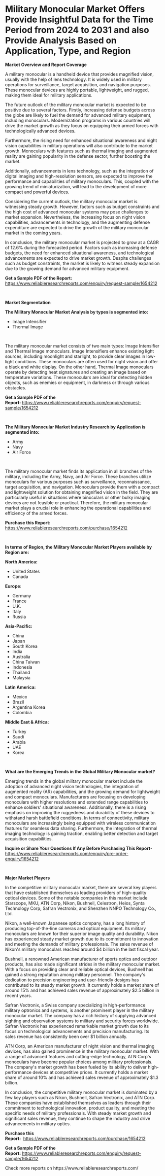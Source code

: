 <p><h1>Military Monocular Market Offers Provide Insightful Data for the Time Period from 2024 to 2031 and also Provide Analysis Based on Application, Type, and Region</h1></p><p><strong>Market Overview and Report Coverage</strong></p>
<p><p>A military monocular is a handheld device that provides magnified vision, usually with the help of lens technology. It is widely used in military operations for surveillance, target acquisition, and navigation purposes. These monocular devices are highly portable, lightweight, and rugged, making them ideal for military applications.</p><p>The future outlook of the military monocular market is expected to be positive due to several factors. Firstly, increasing defense budgets across the globe are likely to fuel the demand for advanced military equipment, including monoculars. Modernization programs in various countries will drive the market growth as they focus on equipping their armed forces with technologically advanced devices.</p><p>Furthermore, the rising need for enhanced situational awareness and night vision capabilities in military operations will also contribute to the market growth. Monoculars with features such as thermal imaging and augmented reality are gaining popularity in the defense sector, further boosting the market.</p><p>Additionally, advancements in lens technology, such as the integration of digital imaging and high-resolution sensors, are expected to improve the performance and capabilities of military monoculars. This, coupled with the growing trend of miniaturization, will lead to the development of more compact and powerful devices.</p><p>Considering the current outlook, the military monocular market is witnessing steady growth. However, factors such as budget constraints and the high cost of advanced monocular systems may pose challenges to market expansion. Nevertheless, the increasing focus on night vision capabilities, advancements in technology, and the augmenting defense expenditure are expected to drive the growth of the military monocular market in the coming years.</p><p>In conclusion, the military monocular market is projected to grow at a CAGR of 12.6% during the forecasted period. Factors such as increasing defense budgets, the need for enhanced situational awareness, and technological advancements are expected to drive market growth. Despite challenges such as budget constraints, the market is likely to witness steady expansion due to the growing demand for advanced military equipment.</p></p>
<p><strong>Get a Sample PDF of the Report:</strong> <a href="https://www.reliableresearchreports.com/enquiry/request-sample/1654212">https://www.reliableresearchreports.com/enquiry/request-sample/1654212</a></p>
<p>&nbsp;</p>
<p><strong>Market Segmentation</strong></p>
<p><strong>The Military Monocular Market Analysis by types is segmented into:</strong></p>
<p><ul><li>Image Intensifier</li><li>Thermal Image</li></ul></p>
<p>&nbsp;</p>
<p><p>The military monocular market consists of two main types: Image Intensifier and Thermal Image monoculars. Image Intensifiers enhance existing light sources, including moonlight and starlight, to provide clear images in low-light conditions. These monoculars are often used for night vision and offer a black and white display. On the other hand, Thermal Image monoculars operate by detecting heat signatures and creating an image based on temperature variations. These monoculars are ideal for detecting hidden objects, such as enemies or equipment, in darkness or through various obstacles.</p></p>
<p><strong>Get a Sample PDF of the Report:</strong>&nbsp;<a href="https://www.reliableresearchreports.com/enquiry/request-sample/1654212">https://www.reliableresearchreports.com/enquiry/request-sample/1654212</a></p>
<p>&nbsp;</p>
<p><strong>The Military Monocular Market Industry Research by Application is segmented into:</strong></p>
<p><ul><li>Army</li><li>Navy</li><li>Air Force</li></ul></p>
<p>&nbsp;</p>
<p><p>The military monocular market finds its application in all branches of the military, including the Army, Navy, and Air Force. These branches utilize monoculars for various purposes such as surveillance, reconnaissance, target acquisition, and navigation. Monoculars provide them with a compact and lightweight solution for obtaining magnified vision in the field. They are particularly useful in situations where binoculars or other bulky imaging devices are not feasible or practical. Therefore, the military monocular market plays a crucial role in enhancing the operational capabilities and efficiency of the armed forces.</p></p>
<p><strong>Purchase this Report:</strong>&nbsp; <a href="https://www.reliableresearchreports.com/purchase/1654212">https://www.reliableresearchreports.com/purchase/1654212</a></p>
<p>&nbsp;</p>
<p><strong>In terms of Region, the Military Monocular Market Players available by Region are:</strong></p>
<p>
    <p> <strong> North America: </strong>
        <ul>
            <li>United States</li>
            <li>Canada</li>
        </ul>
        </p> 
    <p> <strong> Europe: </strong>
        <ul>
            <li>Germany</li>
            <li>France</li>
            <li>U.K.</li>
            <li>Italy</li>
            <li>Russia</li>
        </ul>
        </p> 
    <p> <strong> Asia-Pacific: </strong>
        <ul>
            <li>China</li>
            <li>Japan</li>
            <li>South Korea</li>
            <li>India</li>
            <li>Australia</li>
            <li>China Taiwan</li>
            <li>Indonesia</li>
            <li>Thailand</li>
            <li>Malaysia</li>
        </ul>
        </p> 
    <p> <strong> Latin America: </strong>
        <ul>
            <li>Mexico</li>
            <li>Brazil</li>
            <li>Argentina Korea</li>
            <li>Colombia</li>
        </ul>
        </p> 
    <p> <strong> Middle East & Africa: </strong>
        <ul>
            <li>Turkey</li>
            <li>Saudi</li>
            <li>Arabia</li>
            <li>UAE</li>
            <li>Korea</li>
        </ul>
    </p>
    </p>
<p>&nbsp;</p>
<p><strong>What are the Emerging Trends in the Global Military Monocular market?</strong></p>
<p><p>Emerging trends in the global military monocular market include the adoption of advanced night vision technologies, the integration of augmented reality (AR) capabilities, and the growing demand for lightweight and compact monoculars. Manufacturers are focusing on developing monoculars with higher resolutions and extended range capabilities to enhance soldiers' situational awareness. Additionally, there is a rising emphasis on improving the ruggedness and durability of these devices to withstand harsh battlefield conditions. In terms of connectivity, military monoculars are increasingly being equipped with wireless communication features for seamless data sharing. Furthermore, the integration of thermal imaging technology is gaining traction, enabling better detection and target acquisition capabilities.</p></p>
<p><strong>Inquire or Share Your Questions If Any Before Purchasing This Report</strong>- <a href="https://www.reliableresearchreports.com/enquiry/pre-order-enquiry/1654212">https://www.reliableresearchreports.com/enquiry/pre-order-enquiry/1654212</a></p>
<p>&nbsp;</p>
<p><strong>Major Market Players</strong></p>
<p><p>In the competitive military monocular market, there are several key players that have established themselves as leading providers of high-quality optical devices. Some of the notable companies in this market include Starscope, MKU, ATN Corp, Nikon, Bushnell, Celestron, Heios, Synta Technology Corp, Safran Vectronix, and Shenzhen NNPO Technology Co., Ltd.</p><p>Nikon, a well-known Japanese optics company, has a long history of producing top-of-the-line cameras and optical equipment. Its military monoculars are known for their superior image quality and durability. Nikon has experienced steady market growth due to its commitment to innovation and meeting the demands of military professionals. The sales revenue of Nikon's military monoculars reached around $4 billion in the last fiscal year.</p><p>Bushnell, a renowned American manufacturer of sports optics and outdoor products, has also made significant strides in the military monocular market. With a focus on providing clear and reliable optical devices, Bushnell has gained a strong reputation among military personnel. The company's dedication to precision engineering and user-friendly designs has contributed to its steady market growth. It currently holds a market share of around 15% and has achieved sales revenue of approximately $2.5 billion in recent years.</p><p>Safran Vectronix, a Swiss company specializing in high-performance military optronics and systems, is another prominent player in the military monocular market. The company has a rich history of supplying advanced sighting and observation systems to military and security forces worldwide. Safran Vectronix has experienced remarkable market growth due to its focus on technological advancements and precision manufacturing. Its sales revenue has consistently been over $1 billion annually.</p><p>ATN Corp, an American manufacturer of night vision and thermal imaging devices, has also gained prominence in the military monocular market. With a range of advanced features and cutting-edge technology, ATN Corp's monoculars have become popular choices among military professionals. The company's market growth has been fueled by its ability to deliver high-performance devices at competitive prices. It currently holds a market share of around 10% and has achieved sales revenue of approximately $1.3 billion.</p><p>In conclusion, the competitive military monocular market is dominated by a few key players such as Nikon, Bushnell, Safran Vectronix, and ATN Corp. These companies have established themselves as leaders through their commitment to technological innovation, product quality, and meeting the specific needs of military professionals. With steady market growth and significant sales revenue, they continue to shape the industry and drive advancements in military optics.</p></p>
<p><strong>Purchase this Report:</strong>&nbsp;&nbsp;<a href="https://www.reliableresearchreports.com/purchase/1654212">https://www.reliableresearchreports.com/purchase/1654212</a></p>
<p></p>
<p><strong>Get a Sample PDF of the Report:</strong>&nbsp;<a href="https://www.reliableresearchreports.com/enquiry/request-sample/1654212">https://www.reliableresearchreports.com/enquiry/request-sample/1654212</a></p>
<p>Check more reports on https://www.reliableresearchreports.com/</p>